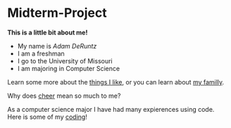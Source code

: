 # Midterm-Project
**This is a little bit about me!**
- My name is *Adam DeRuntz*
- I am a freshman 
- I go to the University of Missouri
- I am majoring in Computer Science 

Learn some more about the [things I like](Things-I-Like.md), or you can learn about [my familly](My-Family.md).

Why does [cheer](Cheer.md) mean so much to me?

As a computer science major I have had many expierences using code. 
Here is some of my [coding](Code.md)!
